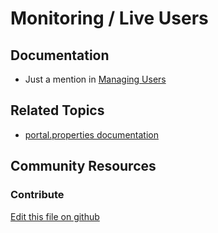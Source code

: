 # Monitoring / Live Users

## Documentation

* Just a mention in [Managing Users](https://portal.liferay.dev/docs/7-2/user/-/knowledge_base/u/managing-users)

## Related Topics

* [portal.properties documentation](https://docs.liferay.com/portal/7.2-ga1/propertiesdoc/portal.properties.html#Live%20Users)

## Community Resources


### Contribute

[Edit this file on github](https://github.com/olafk/controlpanel-documentation-docs/blob/master/md/72en/com_liferay_monitoring_web_portlet_MonitoringPortlet.md)
